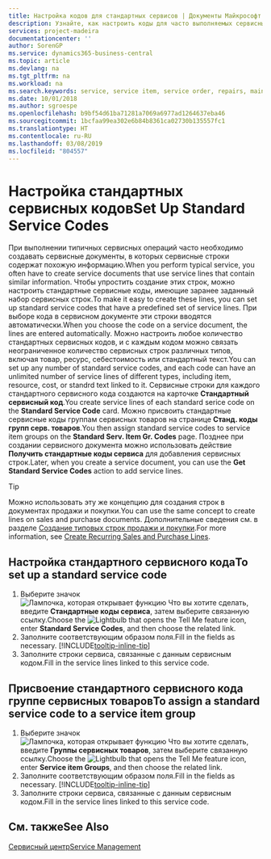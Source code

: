 ```yaml
---
title: Настройка кодов для стандартных сервисов | Документы Майкрософт
description: Узнайте, как настроить коды для часто выполняемых сервисных работ.
services: project-madeira
documentationcenter: ''
author: SorenGP
ms.service: dynamics365-business-central
ms.topic: article
ms.devlang: na
ms.tgt_pltfrm: na
ms.workload: na
ms.search.keywords: service, service item, service order, repairs, maintenance
ms.date: 10/01/2018
ms.author: sgroespe
ms.openlocfilehash: b9bf54d61ba71281a7069a6977ad1264637eba46
ms.sourcegitcommit: 1bcfaa99ea302e6b84b8361ca02730b135557fc1
ms.translationtype: HT
ms.contentlocale: ru-RU
ms.lasthandoff: 03/08/2019
ms.locfileid: "804557"
---
```

# <a name="set-up-standard-service-codes"></a><span data-ttu-id="2298e-103">Настройка стандартных сервисных кодов</span><span class="sxs-lookup"><span data-stu-id="2298e-103">Set Up Standard Service Codes</span></span>
<span data-ttu-id="2298e-104">При выполнении типичных сервисных операций часто необходимо создавать сервисные документы, в которых сервисные строки содержат похожую информацию.</span><span class="sxs-lookup"><span data-stu-id="2298e-104">When you perform typical service, you often have to create service documents that use service lines that contain similar information.</span></span> <span data-ttu-id="2298e-105">Чтобы упростить создание этих строк, можно настроить стандартные сервисные коды, имеющие заранее заданный набор сервисных строк.</span><span class="sxs-lookup"><span data-stu-id="2298e-105">To make it easy to create these lines, you can set up standard service codes that have a predefined set of service lines.</span></span> <span data-ttu-id="2298e-106">При выборе кода в сервисном документе эти строки вводятся автоматически.</span><span class="sxs-lookup"><span data-stu-id="2298e-106">When you choose the code on a service document, the lines are entered automatically.</span></span> <span data-ttu-id="2298e-107">Можно настроить любое количество стандартных сервисных кодов, и с каждым кодом можно связать неограниченное количество сервисных строк различных типов, включая товар, ресурс, себестоимость или стандартный текст.</span><span class="sxs-lookup"><span data-stu-id="2298e-107">You can set up any number of standard service codes, and each code can have an unlimited number of service lines of different types, including item, resource, cost, or standrd text linked to it.</span></span> <span data-ttu-id="2298e-108">Сервисные строки для каждого стандартного сервисного кода создаются на карточке **Стандартный сервисный код**.</span><span class="sxs-lookup"><span data-stu-id="2298e-108">You create service lines of each standard serice code on the **Standard Service Code** card.</span></span> <span data-ttu-id="2298e-109">Можно присвоить стандартные сервисные коды группам сервисных товаров на странице **Станд. коды групп серв. товаров**.</span><span class="sxs-lookup"><span data-stu-id="2298e-109">You then assign standard service codes to service item groups on the **Standard Serv. Item Gr. Codes** page.</span></span> <span data-ttu-id="2298e-110">Позднее при создании сервисного документа можно использовать действие **Получить стандартные коды сервиса** для добавления сервисных строк.</span><span class="sxs-lookup"><span data-stu-id="2298e-110">Later, when you create a service document, you can use the **Get Standard Service Codes** action to add service lines.</span></span>  
  
> [!Tip]
>  <span data-ttu-id="2298e-111">Можно использовать эту же концепцию для создания строк в документах продажи и покупки.</span><span class="sxs-lookup"><span data-stu-id="2298e-111">You can use the same concept to create lines on sales and purchase documents.</span></span> <span data-ttu-id="2298e-112">Дополнительные сведения см. в разделе [Создание типовых строк продажи и покупки](sales-how-work-standard-lines.md).</span><span class="sxs-lookup"><span data-stu-id="2298e-112">For more information, see [Create Recurring Sales and Purchase Lines](sales-how-work-standard-lines.md).</span></span>    
  
## <a name="to-set-up-a-standard-service-code"></a><span data-ttu-id="2298e-113">Настройка стандартного сервисного кода</span><span class="sxs-lookup"><span data-stu-id="2298e-113">To set up a standard service code</span></span>    
1. <span data-ttu-id="2298e-114">Выберите значок ![Лампочка, которая открывает функцию Что вы хотите сделать](media/ui-search/search_small.png "Что вы хотите сделать"), введите **Стандартные коды сервиса**, затем выберите связанную ссылку.</span><span class="sxs-lookup"><span data-stu-id="2298e-114">Choose the ![Lightbulb that opens the Tell Me feature](media/ui-search/search_small.png "Tell me what you want to do") icon, enter **Standard Service Codes**, and then choose the related link.</span></span>  
2. <span data-ttu-id="2298e-115">Заполните соответствующим образом поля.</span><span class="sxs-lookup"><span data-stu-id="2298e-115">Fill in the fields as necessary.</span></span> [!INCLUDE[tooltip-inline-tip](includes/tooltip-inline-tip_md.md)]  
4. <span data-ttu-id="2298e-116">Заполните строки сервиса, связанные с данным сервисным кодом.</span><span class="sxs-lookup"><span data-stu-id="2298e-116">Fill in the service lines linked to this service code.</span></span>  

## <a name="to-assign-a-standard-service-code-to-a-service-item-group"></a><span data-ttu-id="2298e-117">Присвоение стандартного сервисного кода группе сервисных товаров</span><span class="sxs-lookup"><span data-stu-id="2298e-117">To assign a standard service code to a service item group</span></span>
1. <span data-ttu-id="2298e-118">Выберите значок ![Лампочка, которая открывает функцию Что вы хотите сделать](media/ui-search/search_small.png "Что вы хотите сделать"), введите **Группы сервисных товаров**, затем выберите связанную ссылку.</span><span class="sxs-lookup"><span data-stu-id="2298e-118">Choose the ![Lightbulb that opens the Tell Me feature](media/ui-search/search_small.png "Tell me what you want to do") icon, enter **Service item Groups**, and then choose the related link.</span></span>  
2. <span data-ttu-id="2298e-119">Заполните соответствующим образом поля.</span><span class="sxs-lookup"><span data-stu-id="2298e-119">Fill in the fields as necessary.</span></span> [!INCLUDE[tooltip-inline-tip](includes/tooltip-inline-tip_md.md)]
3. <span data-ttu-id="2298e-120">Заполните строки сервиса, связанные с данным сервисным кодом.</span><span class="sxs-lookup"><span data-stu-id="2298e-120">Fill in the service lines linked to this service code.</span></span>  

## <a name="see-also"></a><span data-ttu-id="2298e-121">См. также</span><span class="sxs-lookup"><span data-stu-id="2298e-121">See Also</span></span>
[<span data-ttu-id="2298e-122">Сервисный центр</span><span class="sxs-lookup"><span data-stu-id="2298e-122">Service Management</span></span>](service-service.md)